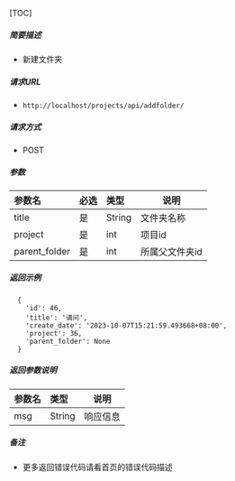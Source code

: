 

[TOC]
    
##### 简要描述

- 新建文件夹

##### 请求URL
- ` http://localhost/projects/api/addfolder/ `
  
##### 请求方式
- POST 

##### 参数

| 参数名           |必选| 类型     | 说明       |
|:--------------|:---|:-------|----------|
| title         |是  | String | 文件夹名称    |
| project       |是  | int    | 项目id     |
| parent_folder |是  | int    | 所属父文件夹id |

##### 返回示例 

``` 
  {
    'id': 46, 
    'title': '请问', 
    'create_date': '2023-10-07T15:21:59.493668+08:00', 
    'project': 36, 
    'parent_folder': None
  }
```

##### 返回参数说明 

|参数名|类型|说明|
|:-----  |:-----|-----                           |
|msg |String   |响应信息  |


##### 备注 

- 更多返回错误代码请看首页的错误代码描述




